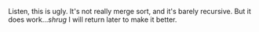 Listen, this is ugly. It's not really merge sort, and it's barely recursive. 
But it does work...*shrug*
I will return later to make it better.